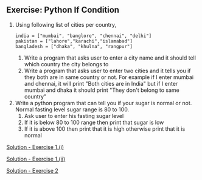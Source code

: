 ## Exercise: Python If Condition
1. Using following list of cities per country,
    ```
    india = ["mumbai", "banglore", "chennai", "delhi"]
    pakistan = ["lahore","karachi","islamabad"]
    bangladesh = ["dhaka", "khulna", "rangpur"]
    ```
    1. Write a program that asks user to enter a city name and it should tell which country the city belongs to
    2. Write a program that asks user to enter two cities and it tells you if they both are in same country or not. For example if I enter mumbai and chennai, it will print "Both cities are in India" but if I enter mumbai and dhaka it should print "They don't belong to same country"
2. Write a python program that can tell you if your sugar is normal or not. Normal fasting level sugar range is 80 to 100.
    1. Ask user to enter his fasting sugar level
    2. If it is below 80 to 100 range then print that sugar is low
    3. If it is above 100 then print that it is high otherwise print that it is normal

[Solution - Exercise 1.(i)](https://github.com/ashutoshbhatt2609/Python-question/blob/main/if/solution1(i).py)

[Solution - Exercise 1.(ii)](https://github.com/ashutoshbhatt2609/Python-question/blob/main/if/solution1(ii).py)

[Solution - Exercise 2](https://github.com/ashutoshbhatt2609/Python-question/blob/main/if/solution2.py)